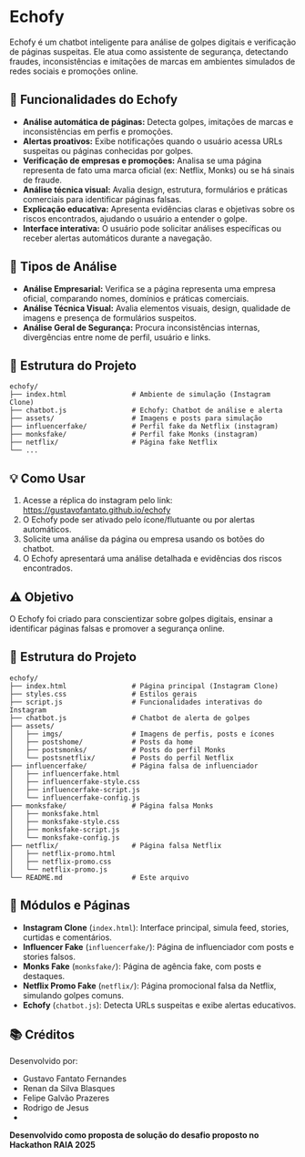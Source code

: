 
# Echofy

Echofy é um chatbot inteligente para análise de golpes digitais e verificação de páginas suspeitas. Ele atua como assistente de segurança, detectando fraudes, inconsistências e imitações de marcas em ambientes simulados de redes sociais e promoções online.

## 🚀 Funcionalidades do Echofy

- **Análise automática de páginas:** Detecta golpes, imitações de marcas e inconsistências em perfis e promoções.
- **Alertas proativos:** Exibe notificações quando o usuário acessa URLs suspeitas ou páginas conhecidas por golpes.
- **Verificação de empresas e promoções:** Analisa se uma página representa de fato uma marca oficial (ex: Netflix, Monks) ou se há sinais de fraude.
- **Análise técnica visual:** Avalia design, estrutura, formulários e práticas comerciais para identificar páginas falsas.
- **Explicação educativa:** Apresenta evidências claras e objetivas sobre os riscos encontrados, ajudando o usuário a entender o golpe.
- **Interface interativa:** O usuário pode solicitar análises específicas ou receber alertas automáticos durante a navegação.

## 🔎 Tipos de Análise

- **Análise Empresarial:** Verifica se a página representa uma empresa oficial, comparando nomes, domínios e práticas comerciais.
- **Análise Técnica Visual:** Avalia elementos visuais, design, qualidade de imagens e presença de formulários suspeitos.
- **Análise Geral de Segurança:** Procura inconsistências internas, divergências entre nome de perfil, usuário e links.

## 📁 Estrutura do Projeto

```
echofy/
├── index.html                # Ambiente de simulação (Instagram Clone)
├── chatbot.js                # Echofy: Chatbot de análise e alerta
├── assets/                   # Imagens e posts para simulação
├── influencerfake/           # Perfil fake da Netflix (instagram)
├── monksfake/                # Perfil fake Monks (instagram)
├── netflix/                  # Página fake Netflix
└── ...
```

## 💡 Como Usar

1. Acesse a réplica do instagram pelo link: https://gustavofantato.github.io/echofy
2. O Echofy pode ser ativado pelo ícone/flutuante ou por alertas automáticos.
3. Solicite uma análise da página ou empresa usando os botões do chatbot.
4. O Echofy apresentará uma análise detalhada e evidências dos riscos encontrados.

## ⚠️ Objetivo 

O Echofy foi criado para conscientizar sobre golpes digitais, ensinar a identificar páginas falsas e promover a segurança online.


## 📁 Estrutura do Projeto

```
echofy/
├── index.html                # Página principal (Instagram Clone)
├── styles.css                # Estilos gerais
├── script.js                 # Funcionalidades interativas do Instagram
├── chatbot.js                # Chatbot de alerta de golpes
├── assets/
│   ├── imgs/                 # Imagens de perfis, posts e ícones
│   ├── postshome/            # Posts da home
│   ├── postsmonks/           # Posts do perfil Monks
│   └── postsnetflix/         # Posts do perfil Netflix
├── influencerfake/           # Página falsa de influenciador
│   ├── influencerfake.html
│   ├── influencerfake-style.css
│   ├── influencerfake-script.js
│   └── influencerfake-config.js
├── monksfake/                # Página falsa Monks
│   ├── monksfake.html
│   ├── monksfake-style.css
│   ├── monksfake-script.js
│   └── monksfake-config.js
├── netflix/                  # Página falsa Netflix
│   ├── netflix-promo.html
│   ├── netflix-promo.css
│   └── netflix-promo.js
└── README.md                 # Este arquivo
```

## 🧩 Módulos e Páginas

- **Instagram Clone** (`index.html`): Interface principal, simula feed, stories, curtidas e comentários.
- **Influencer Fake** (`influencerfake/`): Página de influenciador com posts e stories falsos.
- **Monks Fake** (`monksfake/`): Página de agência fake, com posts e destaques.
- **Netflix Promo Fake** (`netflix/`): Página promocional falsa da Netflix, simulando golpes comuns.
- **Echofy** (`chatbot.js`): Detecta URLs suspeitas e exibe alertas educativos.


## 📚 Créditos

Desenvolvido por:
 - Gustavo Fantato Fernandes
 - Renan da Silva Blasques 
 - Felipe Galvão Prazeres
 - Rodrigo de Jesus
 - 
**Desenvolvido como proposta de solução do desafio proposto no Hackathon RAIA 2025**


